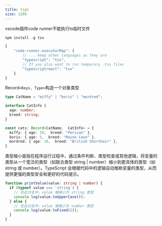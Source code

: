 ```yaml
---
title: tips
size: 1289
---
```

vscode插件code runner不能执行ts临时文件
```ts
npm install -g tsx

{
    "code-runner.executorMap": {
        // ... keep other languages as they are
        "typescript": "tsx",
        // If you also want to run temporary .tsx files
        "typescriptreact": "tsx"
    }
}
```

Record`<Keys, Type>`构造一个对象类型
```ts
type CatName = "miffy" | "boris" | "mordred";

interface CatInfo {
  age: number;
  breed: string;
}

const cats: Record<CatName,  CatInfo> = {
  miffy: { age: 10,  breed: "Persian" }, 
  boris: { age: 5,  breed: "Maine Coon" }, 
  mordred: { age: 16,  breed: "British Shorthair" }, 
}
```

类型缩小是指在程序运行过程中，通过条件判断、类型检查或其他逻辑，将变量的类型从一个宽泛的类型（如联合类型 string | number）缩小到更具体的类型（如 string 或 number）。TypeScript 会根据代码中的逻辑自动推断变量的类型，从而提供更强的类型安全和更好的代码提示。
```ts
function printValue(value: string | number) {
  if (typeof value === 'string') {
    // 在此分支中，value 被缩小为 string 类型
    console.log(value.toUpperCase());
  } else {
    // 在此分支中，value 被缩小为 number 类型
    console.log(value.toFixed(2));
  }
}
```

